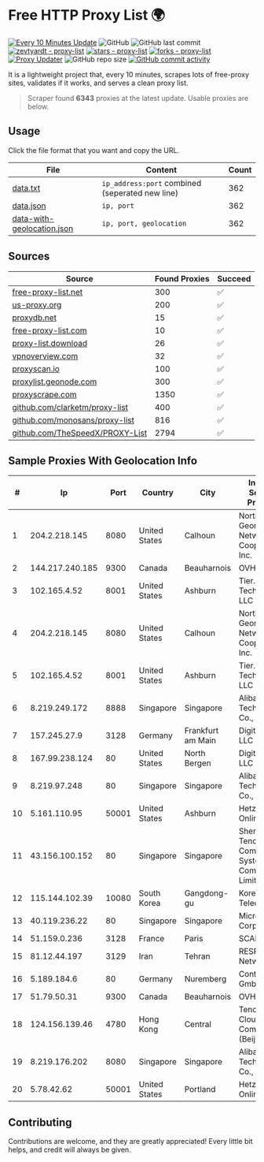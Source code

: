 
# Free HTTP Proxy List 🌍

[![Every 10 Minutes Update](https://github.com/mertguvencli/http-proxy-list/actions/workflows/main.yml/badge.svg?branch=main)](https://github.com/mertguvencli/http-proxy-list/actions/workflows/main.yml)
![GitHub](https://img.shields.io/github/license/mertguvencli/http-proxy-list)
![GitHub last commit](https://img.shields.io/github/last-commit/mertguvencli/http-proxy-list)
[![zevtyardt - proxy-list](https://img.shields.io/static/v1?label=zevtyardt&message=proxy-list&color=blue&logo=github)](https://github.com/zevtyardt/proxy-list "Go to GitHub repo")
[![stars - proxy-list](https://img.shields.io/github/stars/zevtyardt/proxy-list?style=social)](https://github.com/zevtyardt/proxy-list)
[![forks - proxy-list](https://img.shields.io/github/forks/zevtyardt/proxy-list?style=social)](https://github.com/zevtyardt/proxy-list)
[![Proxy Updater](https://github.com/zevtyardt/proxy-list/workflows/Proxy%20Updater/badge.svg)](https://github.com/zevtyardt/proxy-list/actions?query=workflow:"Proxy+Updater")
![GitHub repo size](https://img.shields.io/github/repo-size/zevtyardt/proxy-list)
[![GitHub commit activity](https://img.shields.io/github/commit-activity/m/zevtyardt/proxy-list?logo=commits)](https://github.com/zevtyardt/proxy-list/commits/main)

It is a lightweight project that, every 10 minutes, scrapes lots of free-proxy sites, validates if it works, and serves a clean proxy list.

> Scraper found **6343** proxies at the latest update. Usable proxies are below.

## Usage

Click the file format that you want and copy the URL.

|File|Content|Count|
|----|-------|-----|
|[data.txt](https://raw.githubusercontent.com/mertguvencli/http-proxy-list/main/proxy-list/data.txt)|`ip_address:port` combined (seperated new line)|362|
|[data.json](https://raw.githubusercontent.com/mertguvencli/http-proxy-list/main/proxy-list/data.json)|`ip, port`|362|
|[data-with-geolocation.json](https://raw.githubusercontent.com/mertguvencli/http-proxy-list/main/proxy-list/data-with-geolocation.json)|`ip, port, geolocation`|362|

## Sources

|Source|Found Proxies|Succeed|
|------|-------------|-------|
|[free-proxy-list.net](https://free-proxy-list.net)|300|✅|
|[us-proxy.org](https://www.us-proxy.org)|200|✅|
|[proxydb.net](http://proxydb.net)|15|✅|
|[free-proxy-list.com](https://free-proxy-list.com/?page=&port=&type%5B%5D=http&type%5B%5D=https&up_time=0&search=Search)|10|✅|
|[proxy-list.download](https://www.proxy-list.download/HTTP)|26|✅|
|[vpnoverview.com](https://vpnoverview.com/privacy/anonymous-browsing/free-proxy-servers)|32|✅|
|[proxyscan.io](https://www.proxyscan.io)|100|✅|
|[proxylist.geonode.com](https://proxylist.geonode.com/api/proxy-list?limit=300&page=1&sort_by=lastChecked&sort_type=desc&protocols=http,https)|300|✅|
|[proxyscrape.com](https://api.proxyscrape.com/v2/?request=displayproxies&protocol=http&timeout=10000&country=all&ssl=all&anonymity=all)|1350|✅|
|[github.com/clarketm/proxy-list](https://raw.githubusercontent.com/clarketm/proxy-list/master/proxy-list-raw.txt)|400|✅|
|[github.com/monosans/proxy-list](https://raw.githubusercontent.com/monosans/proxy-list/main/proxies/http.txt)|816|✅|
|[github.com/TheSpeedX/PROXY-List](https://raw.githubusercontent.com/TheSpeedX/PROXY-List/master/http.txt)|2794|✅|


## Sample Proxies With Geolocation Info

|#|Ip|Port|Country|City|Internet Service Provider|
|-|--|----|-------|----|-------------------------|
|1|204.2.218.145|8080|United States|Calhoun|North Georgia Network Cooperative, Inc.|
|2|144.217.240.185|9300|Canada|Beauharnois|OVH SAS|
|3|102.165.4.52|8001|United States|Ashburn|Tier.Net Technologies LLC|
|4|204.2.218.145|8080|United States|Calhoun|North Georgia Network Cooperative, Inc.|
|5|102.165.4.52|8001|United States|Ashburn|Tier.Net Technologies LLC|
|6|8.219.249.172|8888|Singapore|Singapore|Alibaba (US) Technology Co., Ltd.|
|7|157.245.27.9|3128|Germany|Frankfurt am Main|DigitalOcean, LLC|
|8|167.99.238.124|80|United States|North Bergen|DigitalOcean, LLC|
|9|8.219.97.248|80|Singapore|Singapore|Alibaba (US) Technology Co., Ltd.|
|10|5.161.110.95|50001|United States|Ashburn|Hetzner Online GmbH|
|11|43.156.100.152|80|Singapore|Singapore|Shenzhen Tencent Computer Systems Company Limited|
|12|115.144.102.39|10080|South Korea|Gangdong-gu|Korea Telecom|
|13|40.119.236.22|80|Singapore|Singapore|Microsoft Corporation|
|14|51.159.0.236|3128|France|Paris|SCALEWAY|
|15|81.12.44.197|3129|Iran|Tehran|RESPINA Networks|
|16|5.189.184.6|80|Germany|Nuremberg|Contabo GmbH|
|17|51.79.50.31|9300|Canada|Beauharnois|OVH SAS|
|18|124.156.139.46|4780|Hong Kong|Central|Tencent Cloud Computing (Beijing) Co|
|19|8.219.176.202|8080|Singapore|Singapore|Alibaba (US) Technology Co., Ltd.|
|20|5.78.42.62|50001|United States|Portland|Hetzner Online GmbH|



## Contributing

Contributions are welcome, and they are greatly appreciated! Every
little bit helps, and credit will always be given.

